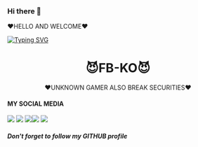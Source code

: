 ### Hi there 👋

<!--
**FB-KO/FB-KO** is a ✨ _special_ ✨ repository because its `README.md` (this file) appears on your GitHub profile.

Here are some ideas to get you started:

- 🔭 I’m currently working on ...
- 🌱 I’m currently learning ...
- 👯 I’m looking to collaborate on ...
- 🤔 I’m looking for help with ...
- 💬 Ask me about ...
- 📫 How to reach me: ...
- 😄 Pronouns: ...
- ⚡ Fun fact: ...
-->
❤HELLO AND WELCOME❤

[![Typing SVG](https://readme-typing-svg.herokuapp.com?color=D90000&lines=WELCOME+TO+MY+PROFILE)](https://git.io/typing-svg)



<h1 align="center">
😈FB-KO😈
</h1>
</div>
<p align="center">
❤UNKNOWN GAMER ALSO BREAK SECURITIES❤️ 
<p align="center">
 
#### MY SOCIAL MEDIA

[![](https://img.shields.io/badge/Github-black?logo=Github&logoColor=black&labelColor=white)](https://github.com/UNKNOWN-GAMER) [![](https://img.shields.io/badge/Twitter-blue?logo=Twitter&logoColor=White&labelColor=white)](https://mobile.twitter.com/)
[![](https://img.shields.io/badge/Facebook-blue?logo=Facebook&logoColor=blue&labelColor=white)](https://www.facebook.com/UNKNOWN)[![](https://img.shields.io/badge/Instagram-red?logo=Instagram&logoColor=red&labelColor=white)](https://www.instagram.com/UNKNOWN) [![](https://img.shields.io/badge/Whatsapp-CHAT-red?logo=Whatsapp&logoColor=Brightgreen&labelColor=white)](https://wa.me/+**********?text=Asalamualaikum+bang)


##### Don't forget to follow my GITHUB profile 

